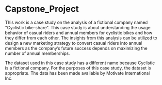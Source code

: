 # Capstone_Project
This work is a case study on the analysis of a fictional company named "Cyclistic bike-share". This case study is about understanding the usage behavior of casual riders and annual members for cyclistic bikes and how they differ from each other. The insights from this analysis can be utilized to design a new marketing strategy to convert casual riders into annual members as the company’s future success depends on maximizing the number of annual memberships.

The dataset used in this case study has a different name because Cyclistic is a fictional company. For the purposes of this case study, the dataset is appropriate. The data has been made available by Motivate International Inc.
